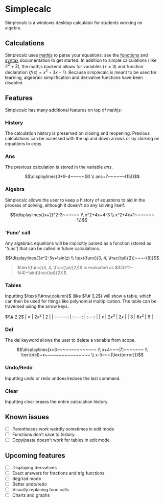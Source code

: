 # Simplecalc

Simplecalc is a windows desktop calculator for students working on algebra.

## Calculations

Simplecalc uses [mathjs](https://mathjs.org/) to parse your equations; see the [functions](https://mathjs.org/docs/reference/functions.html) and [syntax](https://mathjs.org/docs/expressions/syntax.html) documentation to get started. In addition to simple calculations (like $4^2 + 2$), the mathjs backend allows for variables ($x=3$) and function declaration ($f(x)=x^2+3x-1$). Because simplecalc is meant to be used for learning, algebraic simplification and derivative functions have been disabled.

## Features

Simplecalc has many additional features on top of mathjs:

### History

The calculation history is preserved on closing and reopening. Previous calculations can be accessed with the up and down arrows or by clicking on equations to copy.

### Ans

The previous calculation is stored in the variable $ans$.

``` math
\displaylines{3+9-4~~~~~(8) \\
ans+7~~~~~~(15)}
```

### Algebra

Simplecalc allows the user to keep a history of equations to aid in the process of solving, although it doesn't do any solving itself.

``` math
\displaylines{(x+2)^2-3~~~~~~ \\
x^2+4x+4-3 \\
x^2+4x+1~~~~~~~ \\}
```

### 'Func' call

Any algebraic equations will be implicitly parsed as a function (stored as 'func') that can be called in future calculations.

``` math
\displaylines{3x^2-5y+\sin(z) \\
\text{func}(3, 4, \frac{\pi}{2})~~~~(8)}
```

> $\text{func}(3, 4, \frac{\pi}{2})$ is evaluated as $3(3)^2-5(4)+\sin(\frac{\pi}{2})$.

### Tables

Inputting $\text{\\#row,column}$ (like $\\# 3,2$) will show a table, which can then be used for things like polynomial multiplication. The table can be traversed using the arrow keys.

$\\# 2,2$
| $\times$ | $2x^2$ |  $2$  |
| :------: | :----: | :---: |
|   $x$    | $2x^3$ | $2x$  |
|   $3$    | $6x^2$ |  $6$  |

### Del

The $\text{del}$ keyword allows the user to delete a variable from scope.

``` math
\displaylines{x=3~~~~~~~~~~~~~~ \\
x+4~~~(7)~~~~~~~ \\
\text{del}~x~~~~~~~~~~~~~~~~ \\
x-5~~~(\text{error})}
```

### Undo/Redo

Inputting $\text{undo}$ or $\text{redo}$ undoes/redoes the last command.

### Clear

Inputting $\text{clear}$ erases the entire calculation history.

## Known issues

-   [ ] Parentheses work weirdly sometimes in edit mode
-   [ ] Functions don't save to history
-   [ ] Copy/paste doesn't work for tables in edit mode

## Upcoming features

-   [ ] Displaying derivatives
-   [ ] Exact answers for fractions and trig functions
-   [ ] deg/rad mode
-   [ ] Better undo/redo
-   [ ] Visually replacing $\text{func}$ calls
-   [ ] Charts and graphs
